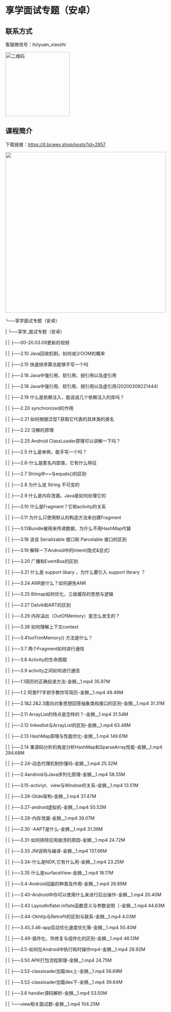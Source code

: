 # 享学面试专题（安卓）

## 联系方式

客服微信号：itziyuan_xiaozhi

<img src="https://ziyuanyun.oss-cn-guangzhou.aliyuncs.com/common/20240614073449/666b82192834a.jpg" width="200" height="200" alt="二维码">

## 课程简介

下载链接：https://it.bcwex.shop/posts?id=2957

<img src="https://ziyuanyun.oss-cn-guangzhou.aliyuncs.com/yun/20240515184453/664492254224a.jpg" width="500" alt="">

  

 └──享学面试专题（安卓）

 | └──享学_面试专题（安卓）

 | | ├──00-20.03.09更新的视频

 | | ├──2.10 Java回收机制，如何减少OOM的概率

 | | ├──2.15 快速排序算法能够手写一个吗

 | | ├──2.18 Java中强引用、软引用、弱引用以及虚引用

 | | ├──2.18 Java中强引用、软引用、弱引用以及虚引用(20200309221444)

 | | ├──2.19 什么是依赖注入，能说说几个依赖注入的库吗？

 | | ├──2.20 synchronized的作用

 | | ├──2.21 如何根据泛型T获取它代表的具体类的类名

 | | ├──2.22 注解的原理

 | | ├──2.25 Android ClassLoader原理可以讲解一下吗？

 | | ├──2.5 什么是单例，能手写一个吗？

 | | ├──2.6-什么是匿名内部类，它有什么特征

 | | ├──2.7 String中==与equals()的区别

 | | ├──2.8 为什么说 String 不可变的

 | | ├──2.9 什么是内存泄漏，Java是如何处理它的

 | | ├──3.10 什么是Fragment？它和activity的关系

 | | ├──3.11 为什么只使用默认的构造方法来创建Fragment

 | | ├──3.13Bundle被用来传递数据，为什么不用HashMap代替

 | | ├──3.18 谈谈 Serializable 接口和 Parcelable 接口的区别

 | | ├──3.19 解释一下Android中的Intent(隐式&amp;显式)

 | | ├──3.20 广播和EventBus的区别

 | | ├──3.21 什么是 support libary ，为什么要引入 support library ？

 | | ├──3.24 ANR是什么？如何避免ANR

 | | ├──3.25 Bitmap如何优化，三级缓存的思想与逻辑

 | | ├──3.27 Dalvik和ART的区别

 | | ├──3.29 内存溢出（OutOfMemory）是怎么发生的？

 | | ├──3.38 如何理解上下文context

 | | ├──3.41onTrimMemory() 方法是什么？

 | | ├──3.7 两个Fragment如何进行通信

 | | ├──3.8 Activity的生命周期

 | | ├──3.9 activity之间如何进行通信

 | | ├──1.1简历的正确投递方法-金狮__1.mp4 35.97M

 | | ├──1.2 阿里P7手把手教你写简历-金狮__1.mp4 49.49M

 | | ├──2.1&amp;2.2&amp;2.3面向对象思想回答抽象类和接口的区别-金狮__1.mp4 31.31M

 | | ├──2.11 ArrayList的特点是怎样的？-金狮__1.mp4 31.54M

 | | ├──2.12 linkedlist与ArrayList的区别-金狮__1.mp4 63.48M

 | | ├──2.13 HashMap原理与性能优化-金狮__1.mp4 149.61M

 | | ├──2.14 重源码分析的角度分析HashMap和SparseArray性能-金狮__1.mp4 294.68M

 | | ├──2.24-动态代理机制你懂吗-金狮__1.mp4 25.32M

 | | ├──2.4android与Java序列化原理-金狮__1.mp4 58.55M

 | | ├──3.15-activiyt、view与Window的关系-金狮__1.mp4 13.51M

 | | ├──3.26-Glide架构-金狮__1.mp4 37.47M

 | | ├──3.27-android虚拟机-金狮__1.mp4 50.52M

 | | ├──3.28-内存泄漏-金狮__1.mp4 39.07M

 | | ├──3.30 -AAPT是什么-金狮__1.mp4 31.39M

 | | ├──3.31-如何排除应用崩溃的原因-金狮__1.mp4 24.72M

 | | ├──3.33 JNI说明与编译-金狮__1.mp4 137.66M

 | | ├──3.34-什么是NDK,它有什么用-金狮__1.mp4 23.25M

 | | ├──3.35 什么是surfaceView-金狮__1.mp4 18.17M

 | | ├──3.4-Android动画的种类及作用-金狮__1.mp4 26.89M

 | | ├──3.40-Android中你可以使用什么来进行后台操作-金狮__1.mp4 20.40M

 | | ├──3.43 LayoutInflater.inflate函数意义与参数说明（-金狮__1.mp4 44.63M

 | | ├──3.44-Okhttp与Retrofit的区别与联系-金狮__1.mp4 4.03M

 | | ├──3.45,3.46-app启动优化速度优化等-金狮__1.mp4 50.40M

 | | ├──3.49-插件化、热修复与组件化的区别-金狮__1.mp4 46.13M

 | | ├──3.5-如何在Android中执行耗时操作mp4-金狮__1.mp4 28.92M

 | | ├──3.50 APK打包流程原理-金狮__1.mp4 24.75M

 | | ├──3.52-classloader加载dex上-金狮__1.mp4 56.69M

 | | ├──3.52-classloader加载dex下-金狮__1.mp4 39.64M

 | | ├──3.6 handler源码解析-金狮__1.mp4 53.50M

 | | └──view相关面试题-金狮__1.mp4 104.25M

  